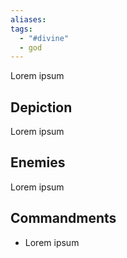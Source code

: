```yaml
---
aliases: 
tags:
  - "#divine"
  - god
---
```

Lorem ipsum
## Depiction
Lorem ipsum
## Enemies
Lorem ipsum
## Commandments
- Lorem ipsum